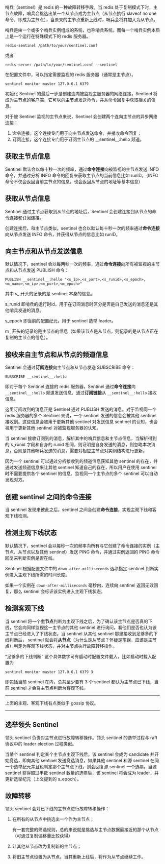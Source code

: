 哨兵（sentinel）是 redis 的一种故障转移手段。当 redis 处于复制模式下时，主节点故障，哨兵会挑选出某一个从节点成为主节点（从节点执行 slaveof no one 命令，即成为主节点），当原来的主节点重新上线时，哨兵会将其加入为从节点。

哨兵是由一个或多个哨兵实例组成的系统，也称哨兵系统。而每一个哨兵实例本质上是一个运行在特殊模式下的 redis 服务器。

```
redis-sentinel /path/to/your/sentinel.conf
```

或者


```
redis-server /path/to/your/sentinel.conf --sentinel
```

在配置文件中，可以指定需要监视的 redis 服务器（通常是主节点）。

```
sentinel monitor master 127.0.0.1 6379
```

初始化 Sentinel 的最后一步是创建连向被监视主服务器的网络连接，Sentinel 将成为主节点的客户端，它可以向主节点发送命令，并从命令回复中获取相关的信息。


对于被 Sentinel 监视的主节点来说，Sentinel 会创建两个连向主节点的异步网络连接：

1. 命令连接。这个连接专门用于向主节点发送命令，并接收命令回复；
2. 订阅连接，这个连接专门用于订阅主节点的 \_\_sentinel__:hello 频道。


## 获取主节点信息


Sentinel 默认会以每十秒一次的频率，通过**命令连接**向被监视的主节点发送 INFO 命令，并通过分析 INFO 命令的回复来获取主节点的当前信息比如 runID。（INFO 命令不仅会返回当前主节点的信息，也会返回从节点的地址等基本信息）


## 获取从节点信息


Sentinel 通过主节点获取到从节点的地址后，Sentinel 会创建连接到从节点的命令连接和订阅连接。

创建连接后，和主节点类似，sentinel 也会以默认每十秒一次的频率通过**命令连接**向从节点发送 INFO 命令，并获得从节点的信息比如 runID。


## 向主节点和从节点发送信息


默认情况下，sentinel 会以每两秒一次的频率，通过**命令连接**向所有被监视的主节点和从节点发送 PUBLISH 命令：

```
PUBLISH __sentinel__:hello "<s_ip>,<s_port>,<s_runid>,<s_epoch>,<m_name>,<m_ip>,<m_port>,<m_epoch>"
```

其中 s_ 开头的记录的是 sentinel 本身的信息。

s_runid 即哨兵的运行时id，用于在订阅消息时区分是否是自己发送的消息还是其他哨兵发送的消息。

s_epoch 即当前的配置纪元，用于 sentinel 选举 leader。

m_ 开头的记录的是主节点的信息（如果该节点是从节点，则记录的是从节点正在复制的主节点的信息）。


## 接收来自主节点和从节点的频道信息


Sentinel 会通过**订阅连接**向主节点和从节点发送 SUBSCRIBE 命令：


```
SUBSCRIBE __sentinel__:hello
```

即对于每个 Sentinel 连接的 redis 服务器，Sentinel 通过**命令连接**向 `__sentinel__:hello` 频道发送信息，通过**订阅链接**从 `__sentinel__:hello` 接收信息。



这里订阅收到的消息正是 Sentinel 通过 PUBLISH 发送的消息。对于监视同一个 redis 服务器的多个 Sentinel 来说，一个 sentinel 发送的信息会被其他 sentinel 接收到。这些信息会被用于更新其他 sentinel 对发送信息 sentinel 的认知，也会被用于更新其他 sentinel 对被监视服务器的认知。

当 sentinel 接收订阅到的消息，解析其中的哨兵信息和主节点信息，当解析得到的 s_runid 字段和自身的 runid 相同，则证明是自身发送的消息，则忽略本次消息，否则是其他哨兵发送的消息，需要对相应主节点对实例结构进行更新。

因为一个 sentinel 可以通过分析接收到的频道信息获知其他 sentinel 的存在，并通过发送频道信息来让其他 sentinel 知道自己的存在，所以用户在使用 sentinel 时不需要提供各个 sentinel 的信息，监视同一个主节点的多个 sentinel 可以自动发现对方。


## 创建 sentinel 之间的命令连接

当 sentinel 发现来彼此之后，sentinel 之间会创建**命令连接**，实现主观下线和客观下线检测。


## 检测主观下线状态

默认情况下，sentinel 会以每秒一次的频率向所有与它创建了命令连接的实例（主节点、从节点以及其他 sentinel）发送 PING 命令，并通过实例返回的 PING 命令回复来判断实例是否在线。

Sentinel 根据配置文件中的 `down-after-milliseconds` 选项指定 sentinel 判断实例进入主观下线所需的时间长度。

如果一个实例在 `down-after-milliseconds` 毫秒内，连续向 sentinel 返回无效回复，那么 sentinel 会标识该实例进入主观下线状态。



## 检测客观下线


当 sentinel 将一个**主节点**判断为主观下线之后，为了确认该主节点是否真的下线，它会向同样监视这一主节点的其他 sentinel 进行询问，看他们是否也认为该主节点已经进入了下线状态，当 sentinel 从其他 sentinel 那里接收到足够多的下线判断后， sentinel 就会将**从节点**（为什么是从节点？怀疑是笔误，应该是主节点）判定为客观下线状态，并对主节点执行故障转移操作。



“足够多的下线判断” 这个具体数字可有启动时配置文件载入，比如启动时载入配置为

```
sentinel monitor master 127.0.0.1 6379 3
```


即包括当前 sentinel 在内，总共至少要有 3 个 sentinel 都认为主节点已下线，当前 sentinel 才会将主节点判断为客观下线。

---

上面的主观、客观下线有点类似于 gossip 协议。

---


## 选举领头 Sentinel

领头 sentinel 负责对主节点进行故障转移操作。领头 sentinel 的选举过程与 raft 协议中的 leader election 过程类似。



当某个 sentinel 判定某个主节点主观下线后，该 sentinel 会成为 candidate 并开始竞选，即向其他 sentinel 发送竞选消息，如果其他 sentinel 和源 sentinel 在同一个选举纪元并且也判定那个主节点下线，则会回复源 sentinel 一个选票，当源 sentinel 获得超过半数 sentinel 数量的选票后，该 sentinel 将会成为 leader，并更新选举纪元（上文提到的 s_epoch）。



## 故障转移


领头 sentinel 会对已下线的主节点进行故障转移操作：

1. 在所有的从节点中挑选出一个作为主节点；
    
    有一套完整的筛选规则，总的来说就是挑选与主节点数据最接近的那个从节点（可通过复制偏移量比较获得）

2. 让其他从节点改为复制新的主节点；
3. 将旧主节点设置为从节点，当其重新上线后，将作为从节点继续工作。



